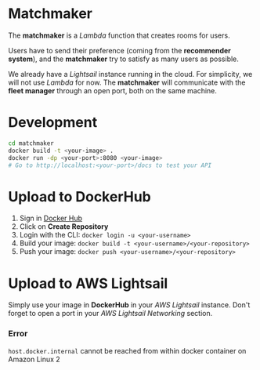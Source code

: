 # Matchmaker

The **matchmaker** is a *Lambda* function that creates rooms for users.

Users have to send their preference (coming from the **recommender system**), and the **matchmaker** try to satisfy as many users as possible.

We already have a *Lightsail* instance running in the cloud. For simplicity, we will not use *Lambda* for now. The **matchmaker** will communicate with the **fleet manager** through an open port, both on the same machine.

# Development

```sh
cd matchmaker
docker build -t <your-image> .
docker run -dp <your-port>:8080 <your-image>
# Go to http://localhost:<your-port>/docs to test your API
```

# Upload to DockerHub

1. Sign in [Docker Hub](https://hub.docker.com)
2. Click on **Create Repository**
3. Login with the CLI: `docker login -u <your-username>`
4. Build your image: `docker build -t <your-username>/<your-repository>`
5. Push your image: `docker push <your-username>/<your-repository>`

# Upload to AWS Lightsail

Simply use your image in **DockerHub** in your *AWS Lightsail* instance. Don't forget to open a port in your *AWS Lightsail Networking* section.

### Error

`host.docker.internal` cannot be reached from within docker container on Amazon Linux 2
